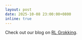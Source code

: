 ```yaml
---
layout: post
date: 2025-10-08 23:00:00+0800
inline: true
---
```


Check out our blog on [RL Grokking](https://rdi.berkeley.edu/blog/rl-grokking-recipe).